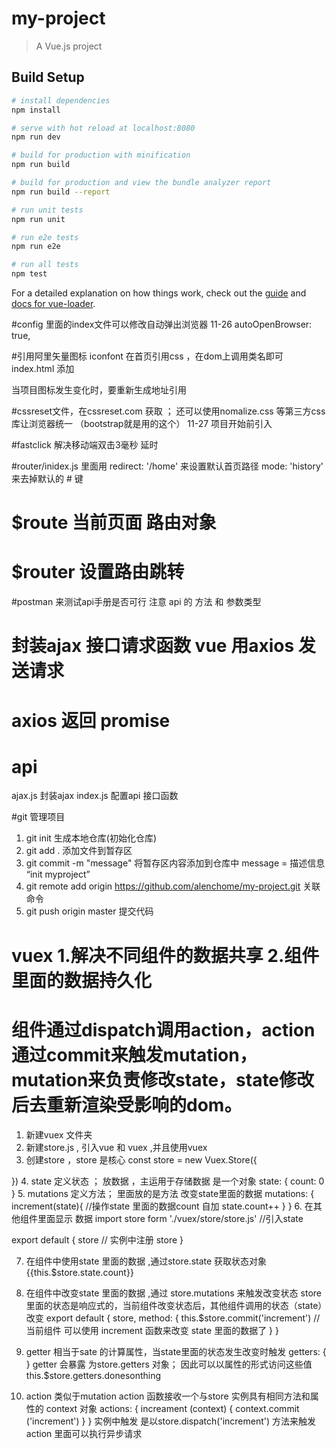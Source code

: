 # my-project

> A Vue.js project

## Build Setup

``` bash
# install dependencies
npm install

# serve with hot reload at localhost:8080
npm run dev

# build for production with minification
npm run build

# build for production and view the bundle analyzer report
npm run build --report

# run unit tests
npm run unit

# run e2e tests
npm run e2e

# run all tests
npm test
```

For a detailed explanation on how things work, check out the [guide](http://vuejs-templates.github.io/webpack/) and [docs for vue-loader](http://vuejs.github.io/vue-loader).



#config 里面的index文件可以修改自动弹出浏览器  11-26
autoOpenBrowser: true,

#引用阿里矢量图标 iconfont  在首页引用css ，在dom上调用类名即可
index.html  添加
<link rel="stylesheet" href="http://at.alicdn.com/t/font_2232287_1iplx2a8093.css"></link>
当项目图标发生变化时，要重新生成地址引用

#cssreset文件，在cssreset.com 获取  ； 还可以使用nomalize.css 等第三方css库让浏览器统一  （bootstrap就是用的这个） 11-27
项目开始前引入

#fastclick 解决移动端双击3毫秒 延时

#router/inidex.js 里面用
redirect: '/home' 来设置默认首页路径
mode: 'history' 来去掉默认的 # 键

# $route 当前页面 路由对象
# $router 设置路由跳转

#postman  来测试api手册是否可行
注意 api 的  方法 和 参数类型


# 封装ajax 接口请求函数 vue 用axios 发送请求
# axios 返回 promise

# api
ajax.js  封装ajax
index.js  配置api 接口函数

#git 管理项目
1. git init  生成本地仓库(初始化仓库)
2. git add .   添加文件到暂存区
3. git commit -m "message" 将暂存区内容添加到仓库中 message = 描述信息 “init myproject”
4. git remote add origin https://github.com/alenchome/my-project.git 关联命令
5. git push origin master 提交代码

# vuex  1.解决不同组件的数据共享 2.组件里面的数据持久化
# 组件通过dispatch调用action，action通过commit来触发mutation，mutation来负责修改state，state修改后去重新渲染受影响的dom。
1. 新建vuex 文件夹
2. 新建store.js , 引入vue 和 vuex ,并且使用vuex
3. 创建store ，store 是核心
  const store = new Vuex.Store({

  })
4. state 定义状态 ； 放数据 ，主运用于存储数据 是一个对象
  state: {
    count: 0
  }
5. mutations 定义方法； 里面放的是方法 改变state里面的数据
  mutations: {
    increment(state){   //操作state 里面的数据count 自加
      state.count++
    }
  }
6. 在其他组件里面显示 数据
  import store form './vuex/store/store.js'      //引入state

  export default {
    store                                        // 实例中注册 store
  }

 7. 在组件中使用state 里面的数据  ,通过store.state 获取状态对象
  {{this.$store.state.count}}

 8. 在组件中改变state 里面的数据 ,通过 store.mutations 来触发改变状态
  store 里面的状态是响应式的，当前组件改变状态后，其他组件调用的状态（state）改变
  export default {
    store,
    method: {
      this.$store.commit('increment')    //当前组件 可以使用 increment 函数来改变 state 里面的数据了
    }
  }

9. getter 相当于sate 的计算属性，当state里面的状态发生改变时触发
  getters: {
  }
  getter 会暴露 为store.getters 对象； 因此可以以属性的形式访问这些值
  this.$store.getters.donesonthing

10. action 类似于mutation  action 函数接收一个与store 实例具有相同方法和属性的 context 对象
  actions: {
    increament (context) {
      context.commit ('increment')
    }
  }
  实例中触发 是以store.dispatch('increment') 方法来触发
  action 里面可以执行异步请求
